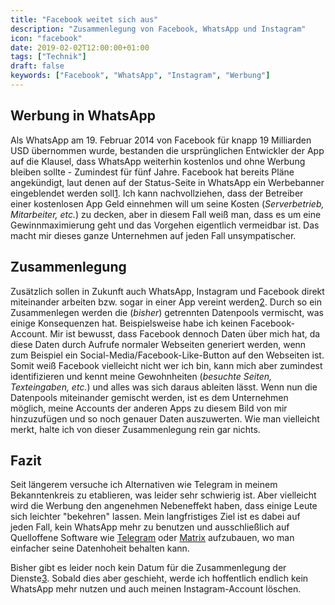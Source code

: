 ```yaml
---
title: "Facebook weitet sich aus"
description: "Zusammenlegung von Facebook, WhatsApp und Instagram"
icon: "facebook"
date: 2019-02-02T12:00:00+01:00
tags: ["Technik"]
draft: false
keywords: ["Facebook", "WhatsApp", "Instagram", "Werbung"]
---
```


## Werbung in WhatsApp
Als WhatsApp am 19. Februar 2014 von Facebook für knapp 19 Milliarden USD übernommen wurde, bestanden die ursprünglichen Entwickler der App auf die Klausel, dass WhatsApp weiterhin kostenlos und ohne Werbung bleiben sollte - Zumindest für fünf Jahre. Facebook hat bereits Pläne angekündigt, laut denen auf der Status-Seite in WhatsApp ein Werbebanner eingeblendet werden soll[1]. Ich kann nachvollziehen, dass der Betreiber einer kostenlosen App Geld einnehmen will um seine Kosten (_Serverbetrieb, Mitarbeiter, etc._) zu decken, aber in diesem Fall weiß man, dass es um eine Gewinnmaximierung geht und das Vorgehen eigentlich vermeidbar ist. Das macht mir dieses ganze Unternehmen auf jeden Fall unsympatischer.

## Zusammenlegung
Zusätzlich sollen in Zukunft auch WhatsApp, Instagram und Facebook direkt miteinander arbeiten bzw. sogar in einer App vereint werden[2]. Durch so ein Zusammenlegen werden die (_bisher_) getrennten Datenpools vermischt, was einige Konsequenzen hat. Beispielsweise habe ich keinen Facebook-Account. Mir ist bewusst, dass Facebook dennoch Daten über mich hat, da diese Daten durch Aufrufe normaler Webseiten generiert werden, wenn zum Beispiel ein Social-Media/Facebook-Like-Button auf den Webseiten ist. Somit weiß Facebook vielleicht nicht wer ich bin, kann mich aber zumindest identifizieren und kennt meine Gewohnheiten (_besuchte Seiten, Texteingaben, etc._) und alles was sich daraus ableiten lässt. Wenn nun die Datenpools miteinander gemischt werden, ist es dem Unternehmen möglich, meine Accounts der anderen Apps zu diesem Bild von mir hinzuzufügen und so noch genauer Daten auszuwerten.
Wie man vielleicht merkt, halte ich von dieser Zusammenlegung rein gar nichts.

## Fazit
Seit längerem versuche ich Alternativen wie Telegram in meinem Bekanntenkreis zu etablieren, was leider sehr schwierig ist. Aber vielleicht wird die Werbung den angenehmen Nebeneffekt haben, dass einige Leute sich leichter "bekehren" lassen. Mein langfristiges Ziel ist es dabei auf jeden Fall, kein WhatsApp mehr zu benutzen und ausschließlich auf Quelloffene Software wie [Telegram](https://telegram.org/) oder [Matrix](https://de.wikipedia.org/wiki/Matrix_(Kommunikationsprotokoll)) aufzubauen, wo man einfacher seine Datenhoheit behalten kann.

Bisher gibt es leider noch kein Datum für die Zusammenlegung der Dienste[3]. Sobald dies aber geschieht, werde ich hoffentlich endlich kein WhatsApp mehr nutzen und auch meinen Instagram-Account löschen.



[1]: https://www.heise.de/newsticker/meldung/Werbung-bei-WhatsApp-Jetzt-wird-Geld-verdient-4128652.html
[2]: https://www.golem.de/news/messenger-was-bringt-eine-fusion-von-facebook-whatsapp-und-instagram-1901-139014.html
[3]: https://www.golem.de/news/whatsapp-facebooks-verbindet-messengerdienste-fruehestens-2020-1901-139099.html
